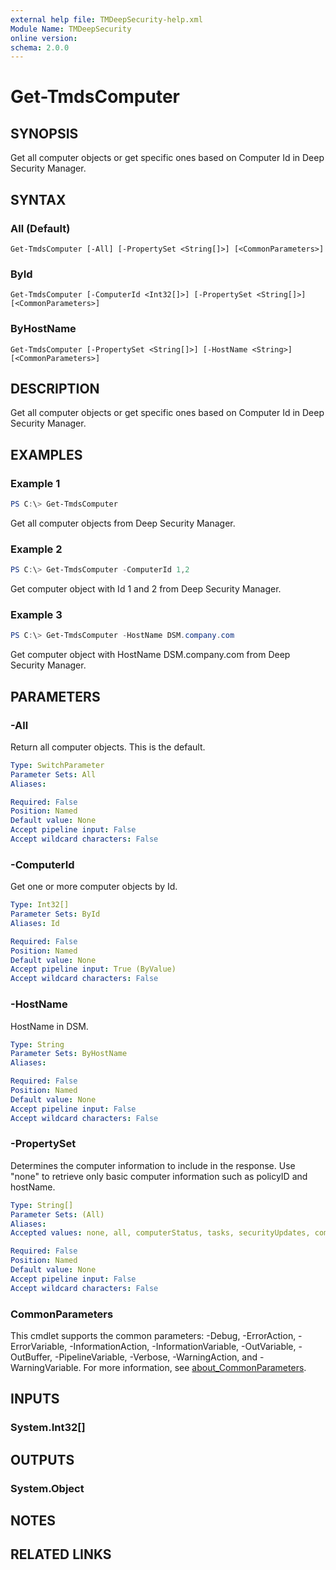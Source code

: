 ```yaml
---
external help file: TMDeepSecurity-help.xml
Module Name: TMDeepSecurity
online version:
schema: 2.0.0
---
```


# Get-TmdsComputer

## SYNOPSIS
Get all computer objects or get specific ones based on Computer Id in Deep Security Manager.

## SYNTAX

### All (Default)
```
Get-TmdsComputer [-All] [-PropertySet <String[]>] [<CommonParameters>]
```

### ById
```
Get-TmdsComputer [-ComputerId <Int32[]>] [-PropertySet <String[]>] [<CommonParameters>]
```

### ByHostName
```
Get-TmdsComputer [-PropertySet <String[]>] [-HostName <String>] [<CommonParameters>]
```

## DESCRIPTION
Get all computer objects or get specific ones based on Computer Id in Deep Security Manager.

## EXAMPLES

### Example 1
```powershell
PS C:\> Get-TmdsComputer
```

Get all computer objects from Deep Security Manager.

### Example 2
```powershell
PS C:\> Get-TmdsComputer -ComputerId 1,2
```

Get computer object with Id 1 and 2 from Deep Security Manager.

### Example 3
```powershell
PS C:\> Get-TmdsComputer -HostName DSM.company.com
```

Get computer object with HostName DSM.company.com from Deep Security Manager.

## PARAMETERS

### -All
Return all computer objects. This is the default.

```yaml
Type: SwitchParameter
Parameter Sets: All
Aliases:

Required: False
Position: Named
Default value: None
Accept pipeline input: False
Accept wildcard characters: False
```

### -ComputerId
Get one or more computer objects by Id.

```yaml
Type: Int32[]
Parameter Sets: ById
Aliases: Id

Required: False
Position: Named
Default value: None
Accept pipeline input: True (ByValue)
Accept wildcard characters: False
```

### -HostName
HostName in DSM.

```yaml
Type: String
Parameter Sets: ByHostName
Aliases:

Required: False
Position: Named
Default value: None
Accept pipeline input: False
Accept wildcard characters: False
```

### -PropertySet
Determines the computer information to include in the response. Use "none" to retrieve only basic computer information such as policyID and hostName.

```yaml
Type: String[]
Parameter Sets: (All)
Aliases:
Accepted values: none, all, computerStatus, tasks, securityUpdates, computerSettings, allSecurityModules, antiMalware, webReputation, activityMonitoring, firewall, intrusionPrevention, integrityMonitoring, logInspection, applicationControl, SAP, interfaces, ESXSummary, allVirtualMachineSummaries, azureARMVirtualMachineSummary, azureVMVirtualMachineSummary, ec2VirtualMachineSummary, noConnectorVirtualMachineSummary, vmwareVMVirtualMachineSummary, vcloudVMVirtualMachineSummary, workspaceVirtualMachineSummary, gcpVirtualMachineSummary

Required: False
Position: Named
Default value: None
Accept pipeline input: False
Accept wildcard characters: False
```

### CommonParameters
This cmdlet supports the common parameters: -Debug, -ErrorAction, -ErrorVariable, -InformationAction, -InformationVariable, -OutVariable, -OutBuffer, -PipelineVariable, -Verbose, -WarningAction, and -WarningVariable. For more information, see [about_CommonParameters](http://go.microsoft.com/fwlink/?LinkID=113216).

## INPUTS

### System.Int32[]

## OUTPUTS

### System.Object
## NOTES

## RELATED LINKS
